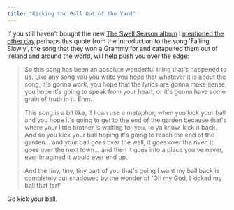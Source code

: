 ```yaml
---
title: "Kicking the Ball Out of the Yard"
---
```

<p>If you still haven't bought the new <a href="https://j.mp/2VZFLU">The Swell Season album</a> I <a href="https://chrisenns.com/2009/10/28/the-swell-season/">mentioned the other day</a> perhaps this quote from the introduction to the song 'Falling Slowly', the song that they won a Grammy for and catapulted them out of Ireland and around the world, will help push you over the edge:</p>
<blockquote><p>So this song has been an absolute wonderful thing that's happened to us. Like any song you you write you hope that whatever it is about the song, it's gonna work, you hope that the lyrics are gonna make sense, you hope it's going to speak from your heart, or it's gonna have some grain of truth in it.  Ehm.</p>
<p>This song is a bit like, if I can use a metaphor, when you kick your ball and you hope it's going to get to the end of the garden because that's where your little brother is waiting for you, to ya know, kick it back.  And so you kick your ball hoping it's going to reach the end of the garden... and your ball goes over the wall, it goes over the river, it goes over the next town... and then it goes into a place you've never, ever imagined it would ever end up.</p>
<p>And the tiny, tiny, tiny part of you that's going I want my ball back is completely out shadowed by the wonder of 'Oh my God, I kicked my ball that far!'</p></blockquote>
<p>Go kick your ball.</p>
